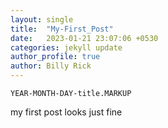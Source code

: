 ```yaml
---
layout: single
title:  "My-First_Post"
date:   2023-01-21 23:07:06 +0530
categories: jekyll update
author_profile: true
author: Billy Rick
---
```



`YEAR-MONTH-DAY-title.MARKUP`

my first post looks just fine
